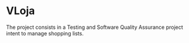 # VLoja

The project consists in a Testing and Software Quality Assurance project intent to manage shopping lists. 
